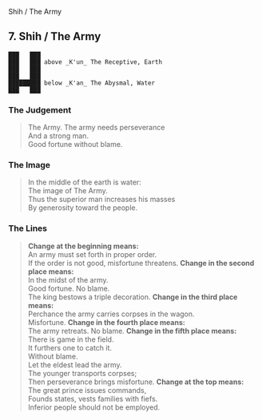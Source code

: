 Shih / The Army
## 7. Shih / The Army
    ███   ███
    ███   ███ above _K'un_ The Receptive, Earth  
    ███   ███
    ███   ███
    █████████ below _K'an_ The Abysmal, Water  
    ███   ███
### The Judgement
> The Army. The army needs perseverance  
 And a strong man.  
 Good fortune without blame.
### The Image
> In the middle of the earth is water:  
 The image of The Army.  
 Thus the superior man increases his masses  
 By generosity toward the people.
### The Lines

 > **Change at the beginning means:**  
 An army must set forth in proper order.  
 If the order is not good, misfortune threatens.
 > **Change in the second place means:**  
 In the midst of the army.  
 Good fortune. No blame.  
 The king bestows a triple decoration.
 > **Change in the third place means:**  
 Perchance the army carries corpses in the wagon.  
 Misfortune.
 > **Change in the fourth place means:**  
 The army retreats. No blame.
 > **Change in the fifth place means:**  
 There is game in the field.  
 It furthers one to catch it.  
 Without blame.  
 Let the eldest lead the army.  
 The younger transports corpses;  
 Then perseverance brings misfortune.
 > **Change at the top means:**  
 The great prince issues commands,  
 Founds states, vests families with fiefs.  
 Inferior people should not be employed.



